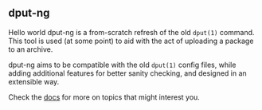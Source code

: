 dput-ng
-------
Hello world
dput-ng is a from-scratch refresh of the old `dput(1)` command. This tool is
used (at some point) to aid with the act of uploading a package to an archive.

dput-ng aims to be compatible with the old `dput(1)` config files, while
adding additional features for better sanity checking, and designed in an
extensible way.

Check the [docs](http://dput.rtfd.org) for more on topics that might
interest you.
